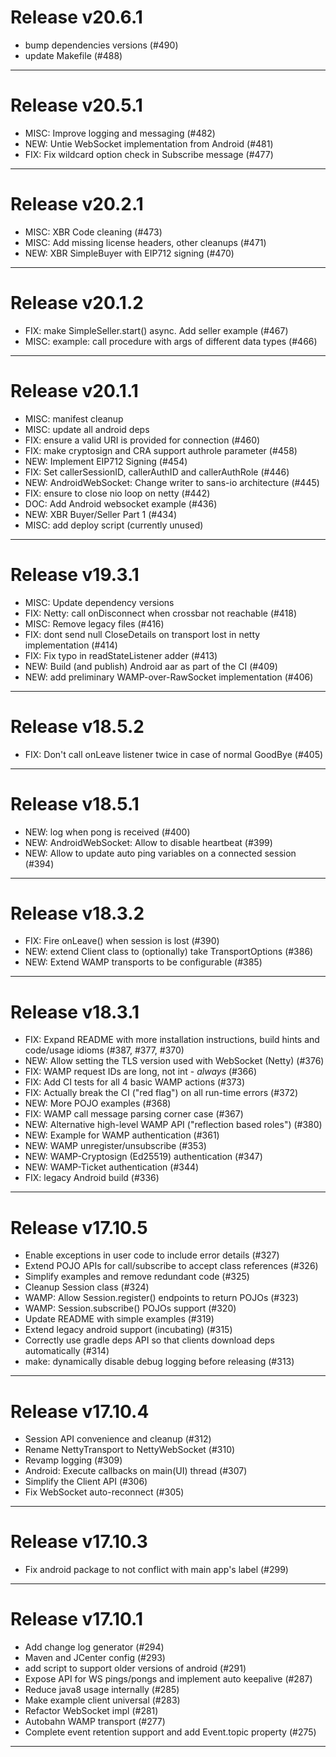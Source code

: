 # Release v20.6.1

* bump dependencies versions (#490)
* update Makefile (#488)

---

# Release v20.5.1

* MISC: Improve logging and messaging (#482)
* NEW: Untie WebSocket implementation from Android (#481)
* FIX: Fix wildcard option check in Subscribe message (#477)

---

# Release v20.2.1

* MISC: XBR Code cleaning (#473)
* MISC: Add missing license headers, other cleanups (#471)
* NEW: XBR SimpleBuyer with EIP712 signing (#470)

---

# Release v20.1.2

* FIX: make SimpleSeller.start() async. Add seller example (#467)
* MISC: example: call procedure with args of different data types (#466)

---

# Release v20.1.1

* MISC: manifest cleanup
* MISC: update all android deps
* FIX: ensure a valid URI is provided for connection (#460)
* FIX: make cryptosign and CRA support authrole parameter (#458)
* NEW: Implement EIP712 Signing (#454)
* FIX: Set callerSessionID, callerAuthID and callerAuthRole (#446)
* NEW: AndroidWebSocket: Change writer to sans-io architecture (#445)
* FIX: ensure to close nio loop on netty (#442)
* DOC: Add Android websocket example (#436)
* NEW: XBR Buyer/Seller Part 1 (#434)
* MISC: add deploy script (currently unused)

---

# Release v19.3.1

* MISC: Update dependency versions
* FIX: Netty: call onDisconnect when crossbar not reachable (#418)
* MISC: Remove legacy files (#416)
* FIX: dont send null CloseDetails on transport lost in netty implementation (#414)
* FIX: Fix typo in readStateListener adder (#413)
* NEW: Build (and publish) Android aar as part of the CI (#409)
* NEW: add preliminary WAMP-over-RawSocket implementation (#406)

---

# Release v18.5.2

* FIX: Don't call onLeave listener twice in case of normal GoodBye (#405)

---

# Release v18.5.1

* NEW: log when pong is received (#400)
* NEW: AndroidWebSocket: Allow to disable heartbeat (#399)
* NEW: Allow to update auto ping variables on a connected session (#394)

---

# Release v18.3.2

* FIX: Fire onLeave() when session is lost (#390)
* NEW: extend Client class to (optionally) take TransportOptions (#386)
* NEW: Extend WAMP transports to be configurable (#385)

---

# Release v18.3.1

* FIX: Expand README with more installation instructions, build hints and code/usage idioms (#387, #377, #370)
* NEW: Allow setting the TLS version used with WebSocket (Netty) (#376)
* FIX: WAMP request IDs are long, not int - _always_ (#366)
* FIX: Add CI tests for all 4 basic WAMP actions (#373)
* FIX: Actually break the CI ("red flag") on all run-time errors (#372)
* NEW: More POJO examples (#368)
* FIX: WAMP call message parsing corner case (#367)
* NEW: Alternative high-level WAMP API ("reflection based roles") (#380)
* NEW: Example for WAMP authentication (#361)
* NEW: WAMP unregister/unsubscribe (#353)
* NEW: WAMP-Cryptosign (Ed25519) authentication (#347)
* NEW: WAMP-Ticket authentication (#344)
* FIX: legacy Android build (#336)

---

# Release v17.10.5

* Enable exceptions in user code to include error details (#327)
* Extend POJO APIs for call/subscribe to accept class references (#326)
* Simplify examples and remove redundant code (#325)
* Cleanup Session class (#324)
* WAMP: Allow Session.register() endpoints to return POJOs (#323)
* WAMP: Session.subscribe() POJOs support (#320)
* Update README with simple examples (#319)
* Extend legacy android support (incubating) (#315)
* Correctly use gradle deps API so that clients download deps automatically (#314)
* make: dynamically disable debug logging before releasing (#313)

---

# Release v17.10.4

* Session API convenience and cleanup (#312)
* Rename NettyTransport to NettyWebSocket (#310)
* Revamp logging (#309)
* Android: Execute callbacks on main(UI) thread (#307)
* Simplify the Client API (#306)
* Fix WebSocket auto-reconnect (#305)

---

# Release v17.10.3

* Fix android package to not conflict with main app's label (#299)

---

# Release v17.10.1

* Add change log generator (#294)
* Maven and JCenter config (#293)
* add script to support older versions of android (#291)
* Expose API for WS pings/pongs and implement auto keepalive (#287)
* Reduce java8 usage internally (#285)
* Make example client universal (#283)
* Refactor WebSocket impl (#281)
* Autobahn WAMP transport (#277)
* Complete event retention support and add Event.topic property (#275)

---
